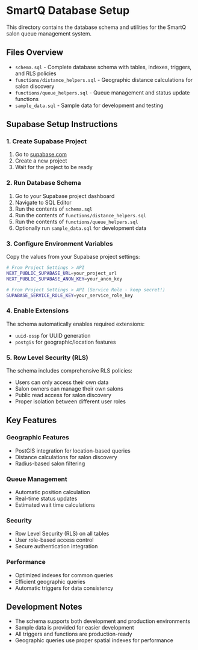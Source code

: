 # SmartQ Database Setup

This directory contains the database schema and utilities for the SmartQ salon queue management system.

## Files Overview

- `schema.sql` - Complete database schema with tables, indexes, triggers, and RLS policies
- `functions/distance_helpers.sql` - Geographic distance calculations for salon discovery  
- `functions/queue_helpers.sql` - Queue management and status update functions
- `sample_data.sql` - Sample data for development and testing

## Supabase Setup Instructions

### 1. Create Supabase Project
1. Go to [supabase.com](https://supabase.com)
2. Create a new project
3. Wait for the project to be ready

### 2. Run Database Schema
1. Go to your Supabase project dashboard
2. Navigate to SQL Editor
3. Run the contents of `schema.sql`
4. Run the contents of `functions/distance_helpers.sql`
5. Run the contents of `functions/queue_helpers.sql`
6. Optionally run `sample_data.sql` for development data

### 3. Configure Environment Variables
Copy the values from your Supabase project settings:

```bash
# From Project Settings > API
NEXT_PUBLIC_SUPABASE_URL=your_project_url
NEXT_PUBLIC_SUPABASE_ANON_KEY=your_anon_key

# From Project Settings > API (Service Role - keep secret!)
SUPABASE_SERVICE_ROLE_KEY=your_service_role_key
```

### 4. Enable Extensions
The schema automatically enables required extensions:
- `uuid-ossp` for UUID generation
- `postgis` for geographic/location features

### 5. Row Level Security (RLS)
The schema includes comprehensive RLS policies:
- Users can only access their own data
- Salon owners can manage their own salons
- Public read access for salon discovery
- Proper isolation between different user roles

## Key Features

### Geographic Features
- PostGIS integration for location-based queries
- Distance calculations for salon discovery
- Radius-based salon filtering

### Queue Management
- Automatic position calculation
- Real-time status updates
- Estimated wait time calculations

### Security
- Row Level Security (RLS) on all tables
- User role-based access control
- Secure authentication integration

### Performance
- Optimized indexes for common queries
- Efficient geographic queries
- Automatic triggers for data consistency

## Development Notes

- The schema supports both development and production environments
- Sample data is provided for easier development
- All triggers and functions are production-ready
- Geographic queries use proper spatial indexes for performance